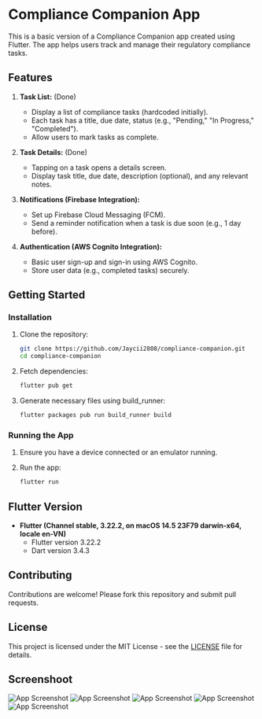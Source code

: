 # Compliance Companion App

This is a basic version of a Compliance Companion app created using Flutter. The app helps users track and manage their regulatory compliance tasks.

## Features

1. **Task List:** (Done)
    - Display a list of compliance tasks (hardcoded initially).
    - Each task has a title, due date, status (e.g., "Pending," "In Progress," "Completed").
    - Allow users to mark tasks as complete.
    
2. **Task Details:** (Done)
    - Tapping on a task opens a details screen.
    - Display task title, due date, description (optional), and any relevant notes.

3. **Notifications (Firebase Integration):**
    - Set up Firebase Cloud Messaging (FCM).
    - Send a reminder notification when a task is due soon (e.g., 1 day before).

4. **Authentication (AWS Cognito Integration):**
    - Basic user sign-up and sign-in using AWS Cognito.
    - Store user data (e.g., completed tasks) securely.

## Getting Started

### Installation

1. Clone the repository:
    ```sh
    git clone https://github.com/Jaycii2808/compliance-companion.git    
    cd compliance-companion
    ```

2. Fetch dependencies:
    ```sh
    flutter pub get
    ```

3. Generate necessary files using build_runner:
    ```sh
    flutter packages pub run build_runner build
    ```

### Running the App

1. Ensure you have a device connected or an emulator running.

2. Run the app:
    ```sh
    flutter run
    ```
   
## Flutter Version

- **Flutter (Channel stable, 3.22.2, on macOS 14.5 23F79 darwin-x64, locale en-VN)**
   - Flutter version 3.22.2
   - Dart version 3.4.3

## Contributing

Contributions are welcome! Please fork this repository and submit pull requests.

## License

This project is licensed under the MIT License - see the [LICENSE](LICENSE) file for details.

## Screenshoot

![App Screenshot](https://github.com/Jaycii2808/compliance-companion/blob/v1.0.0/app_screenshoot/img_screen_shoot_1.png)
![App Screenshot](https://github.com/Jaycii2808/compliance-companion/blob/v1.0.0/app_screenshoot/img_screen_shoot_2.png)
![App Screenshot](https://github.com/Jaycii2808/compliance-companion/blob/v1.0.0/app_screenshoot/img_screen_shoot_3.png)
![App Screenshot](https://github.com/Jaycii2808/compliance-companion/blob/v1.0.0/app_screenshoot/img_screen_shoot_4.png)
![App Screenshot](https://github.com/Jaycii2808/compliance-companion/blob/v1.0.0/app_screenshoot/img_screen_shoot_5.png)

